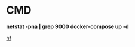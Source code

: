 # CMD

**netstat -pna | grep 9000**
**docker-compose up -d**

[nf](https://phptoday.ru/post/gotovim-lokalnuyu-sredu-docker-dlya-razrabotki-na-php)
